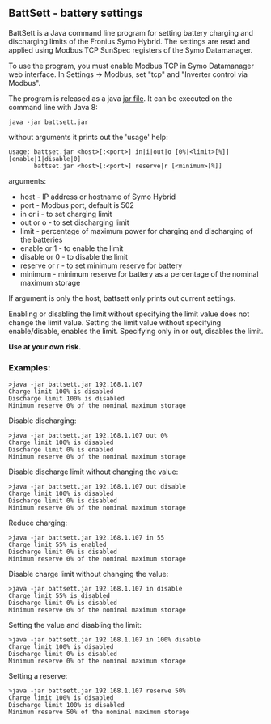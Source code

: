 ## BattSett - battery settings

BattSett is a Java command line program for setting battery charging and discharging limits of the Fronius Symo Hybrid. The settings are read and applied using Modbus TCP SunSpec registers of the Symo Datamanager.

To use the program, you must enable Modbus TCP in Symo Datamanager web interface. In Settings -> Modbus, set "tcp" and "Inverter control via Modbus".

The program is released as a java [jar file](https://github.com/jandrassy/battsett/releases/latest).
It can be executed on the command line with Java 8:

`java -jar battsett.jar`

without arguments it prints out the 'usage' help:

```
usage: battset.jar <host>[:<port>] in|i|out|o [0%|<limit>[%]] [enable|1|disable|0]
       battset.jar <host>[:<port>] reserve|r [<minimum>[%]]
```

arguments:
* host - IP address or hostname of Symo Hybrid
* port - Modbus port, default is 502
* in or i - to set charging limit
* out or o - to set discharging limit
* limit - percentage of maximum power for charging and discharging of the batteries
* enable or 1 - to enable the limit
* disable or 0 - to disable the limit
* reserve or r - to set minimum reserve for battery
* minimum - minimum reserve for battery as a percentage of the nominal maximum storage

If argument is only the host, battsett only prints out current settings.

Enabling or disabling the limit without specifying the limit value does not change the limit value. Setting the limit value without specifying enable/disable, enables the limit. Specifying only in or out, disables the limit.

**Use at your own risk.**

### Examples:
```
>java -jar battsett.jar 192.168.1.107
Charge limit 100% is disabled
Discharge limit 100% is disabled
Minimum reserve 0% of the nominal maximum storage
```
Disable discharging:
```
>java -jar battsett.jar 192.168.1.107 out 0%
Charge limit 100% is disabled
Discharge limit 0% is enabled 
Minimum reserve 0% of the nominal maximum storage
```
Disable discharge limit without changing the value:
```
>java -jar battsett.jar 192.168.1.107 out disable
Charge limit 100% is disabled
Discharge limit 0% is disabled
Minimum reserve 0% of the nominal maximum storage
```
Reduce charging:
```
>java -jar battsett.jar 192.168.1.107 in 55
Charge limit 55% is enabled
Discharge limit 0% is disabled
Minimum reserve 0% of the nominal maximum storage
```
Disable charge limit without changing the value:
```
>java -jar battsett.jar 192.168.1.107 in disable
Charge limit 55% is disabled
Discharge limit 0% is disabled
Minimum reserve 0% of the nominal maximum storage
```
Setting the value and disabling the limit:
```
>java -jar battsett.jar 192.168.1.107 in 100% disable
Charge limit 100% is disabled
Discharge limit 0% is disabled
Minimum reserve 0% of the nominal maximum storage
```
Setting a reserve:
```
>java -jar battsett.jar 192.168.1.107 reserve 50%
Charge limit 100% is disabled
Discharge limit 100% is disabled
Minimum reserve 50% of the nominal maximum storage
```
